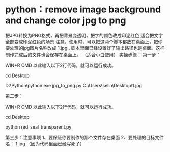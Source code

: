 # python：remove image background and change color jpg to png
把JPG转换为PNG格式，再把背景变透明，把字的颜色改成印泥红色
适合把文字全部变成印泥红色的场景
注意，使用时，可以把这两个脚本都放在桌面上，把你要处理的jpg图片名称改成 1.jpg , 脚本里面已经设置好了输出路径也是桌面。这样制作完成后的文件也会保存在桌面上。 （适合小白使用）
实操步骤：
第一步：

WIN+R
CMD
以此输入以下2行代码，就可以运行成功。


cd Desktop

D:\Python\python.exe jpg_to_png.py C:\Users\selin\Desktop\1.jpg


第二步：

WIN+R
CMD
以此输入以下2行代码，就可以运行成功。

cd Desktop

python red_seal_transparent.py


第三步：注意事项
1、要保证你要制作的那个文件存在桌面
2、要处理的目标文件名： 1.jpg （因为代码里面已经写死了）

